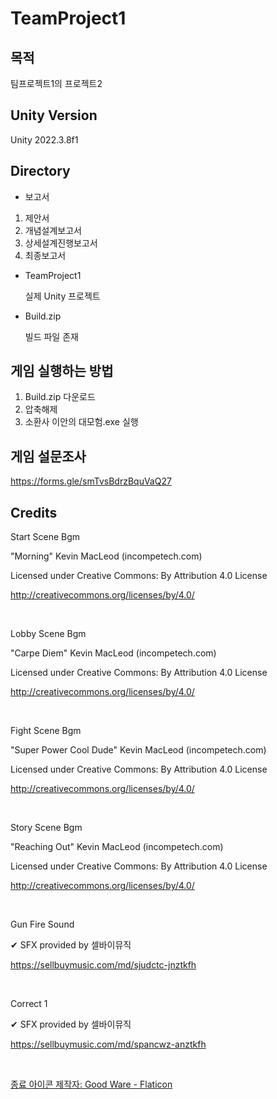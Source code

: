 # TeamProject1

## 목적

팀프로젝트1의 프로젝트2

## Unity Version

Unity 2022.3.8f1

## Directory

- 보고서
1. 제안서
2. 개념설계보고서
3. 상세설계진행보고서
4. 최종보고서

- TeamProject1

  실제 Unity 프로젝트

- Build.zip

  빌드 파일 존재

## 게임 실행하는 방법

1. Build.zip 다운로드
2. 압축해제
3. 소환사 이안의 대모험.exe 실행

## 게임 설문조사
https://forms.gle/smTvsBdrzBquVaQ27

## Credits

Start Scene Bgm

"Morning" Kevin MacLeod (incompetech.com)

Licensed under Creative Commons: By Attribution 4.0 License

http://creativecommons.org/licenses/by/4.0/

<br/>

Lobby Scene Bgm

"Carpe Diem" Kevin MacLeod (incompetech.com)

Licensed under Creative Commons: By Attribution 4.0 License

http://creativecommons.org/licenses/by/4.0/

<br/>

Fight Scene Bgm

"Super Power Cool Dude" Kevin MacLeod (incompetech.com)

Licensed under Creative Commons: By Attribution 4.0 License

http://creativecommons.org/licenses/by/4.0/

<br/>

Story Scene Bgm

"Reaching Out" Kevin MacLeod (incompetech.com)

Licensed under Creative Commons: By Attribution 4.0 License

http://creativecommons.org/licenses/by/4.0/

<br/>

Gun Fire Sound

✔ SFX provided by 셀바이뮤직

https://sellbuymusic.com/md/sjudctc-jnztkfh

<br/>

Correct 1

✔ SFX provided by 셀바이뮤직

https://sellbuymusic.com/md/spancwz-anztkfh

<br/>

<a href="https://www.flaticon.com/kr/free-icons/" title="종료 아이콘">종료 아이콘  제작자: Good Ware - Flaticon</a>
